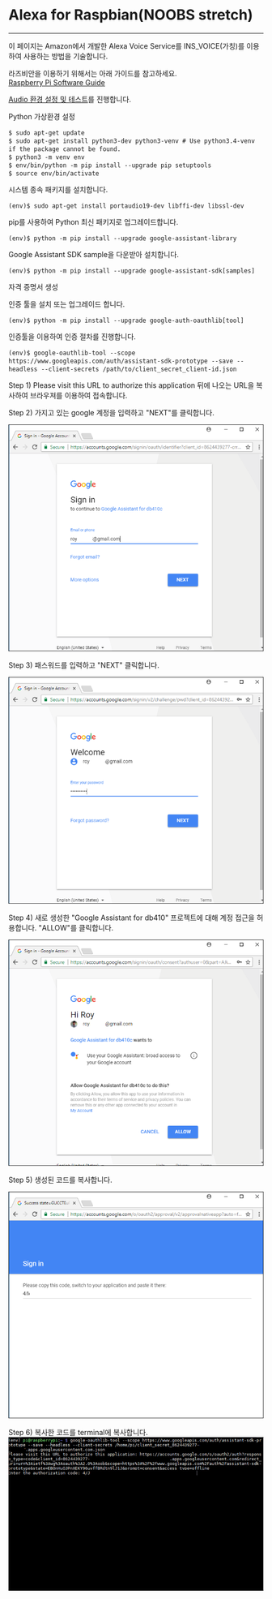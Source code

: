 # Alexa for Raspbian\(NOOBS stretch\)

---

이 페이지는 Amazon에서 개발한 Alexa Voice Service를 INS\_VOICE\(가칭\)를 이용하여 사용하는 방법을 기술합니다.

라즈비안을 이용하기 위해서는 아래 가이드를 참고하세요.  
[Raspberry Pi Software Guide](https://www.raspberrypi.org/learning/software-guide/)

[Audio 환경 설정 및 테스트](/../Common/configure-and-test-the-audio.md)를 진행합니다.

Python 가상환경 설정

```
$ sudo apt-get update
$ sudo apt-get install python3-dev python3-venv # Use python3.4-venv if the package cannot be found.
$ python3 -m venv env
$ env/bin/python -m pip install --upgrade pip setuptools
$ source env/bin/activate
```

시스템 종속 패키지를 설치합니다.

```
(env)$ sudo apt-get install portaudio19-dev libffi-dev libssl-dev
```

pip를 사용하여 Python 최신 패키지로 업그레이드합니다.

```
(env)$ python -m pip install --upgrade google-assistant-library
```

Google Assistant SDK sample을 다운받아 설치합니다.

```
(env)$ python -m pip install --upgrade google-assistant-sdk[samples]
```

자격 증명서 생성

인증 툴을 설치 또는 업그레이드 합니다.

```
(env)$ python -m pip install --upgrade google-auth-oauthlib[tool]
```

인증툴을 이용하여 인증 절차를 진행합니다.

```
(env)$ google-oauthlib-tool --scope https://www.googleapis.com/auth/assistant-sdk-prototype --save --headless --client-secrets /path/to/client_secret_client-id.json
```

Step 1\) Please visit this URL to authorize this application 뒤에 나오는 URL을 복사하여 브라우져를 이용하여 접속합니다.



Step 2\) 가지고 있는 google 계정을 입력하고 "NEXT"를 클릭합니다.

![](/assets/dragonBoard_google_assistant_step_2.png)

Step 3\) 패스워드를 입력하고 "NEXT" 클릭합니다.

![](/assets/dragonBoard_google_assistant_step_3.png)

Step 4\) 새로 생성한 "Google Assistant for db410" 프로젝트에 대해 계정 접근을 허용합니다. "ALLOW"를 클릭합니다.

![](/assets/dragonBoard_google_assistant_step_4.png)

Step 5\) 생성된 코드를 복사합니다.

![](/assets/dragonBoard_google_assistant_step_5.png)

Step 6\) 복사한 코드를 terminal에 복사합니다.![](/assets/rpi3_raspbian_google_assistant_step_2.jpg)

